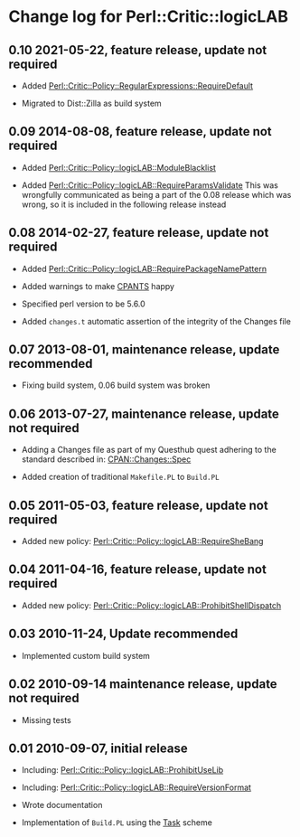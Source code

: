 # Change log for Perl::Critic::logicLAB

## 0.10 2021-05-22, feature release, update not required

- Added [Perl::Critic::Policy::RegularExpressions::RequireDefault](https://metacpan.org/release/https://metacpan.org/release/Perl-Critic-Policy-InputOutput-ProhibitHighPrecedentLogicalOperatorErrorHandling)

- Migrated to Dist::Zilla as build system

## 0.09 2014-08-08, feature release, update not required

- Added [Perl::Critic::Policy::logicLAB::ModuleBlacklist](https://metacpan.org/pod/Perl::Critic::Policy::logicLAB::ModuleBlacklist)

- Added [Perl::Critic::Policy::logicLAB::RequireParamsValidate](https://metacpan.org/pod/Perl::Critic::Policy::logicLAB::RequireParamsValidate)
  This was wrongfully communicated as being a part of the 0.08 release
  which was wrong, so it is included in the following release instead

## 0.08 2014-02-27, feature release, update not required

- Added [Perl::Critic::Policy::logicLAB::RequirePackageNamePattern](https://metacpan.org/pod/Perl::Critic::Policy::logicLAB::RequirePackageNamePattern)

- Added warnings to make [CPANTS](https://cpants.cpanauthors.org/) happy

- Specified perl version to be 5.6.0

- Added `changes.t` automatic assertion of the integrity of the Changes file

## 0.07 2013-08-01, maintenance release, update recommended

- Fixing build system, 0.06 build system was broken

## 0.06 2013-07-27, maintenance release, update not required

- Adding a Changes file as part of my Questhub quest adhering to the standard
  described in: [CPAN::Changes::Spec](https://metacpan.org/module/CPAN::Changes::Spec)

- Added creation of traditional `Makefile.PL` to `Build.PL`

## 0.05 2011-05-03, feature release, update not required

- Added new policy: [Perl::Critic::Policy::logicLAB::RequireSheBang](https://metacpan.org/pod/Perl::Critic::Policy::logicLAB::RequireSheBang)

## 0.04 2011-04-16, feature release, update not required

- Added new policy: [Perl::Critic::Policy::logicLAB::ProhibitShellDispatch](https://metacpan.org/pod/Perl::Critic::Policy::logicLAB::ProhibitShellDispatch)

## 0.03 2010-11-24, Update recommended

- Implemented custom build system

## 0.02 2010-09-14 maintenance release, update not required

- Missing tests

## 0.01 2010-09-07, initial release

- Including: [Perl::Critic::Policy::logicLAB::ProhibitUseLib](https://metacpan.org/pod/Perl::Critic::Policy::logicLAB::ProhibitUseLib)

- Including: [Perl::Critic::Policy::logicLAB::RequireVersionFormat](https://metacpan.org/pod/Perl::Critic::Policy::logicLAB::RequireVersionFormat)

- Wrote documentation

- Implementation of `Build.PL` using the [Task](https://metacpan.org/pod/Task) scheme

